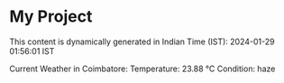 # My Project

This content is dynamically generated in Indian Time (IST): 2024-01-29 01:56:01 IST


Current Weather in Coimbatore:
Temperature: 23.88 °C
Condition: haze
